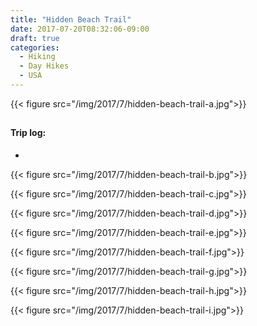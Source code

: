 ```yaml
---
title: "Hidden Beach Trail"
date: 2017-07-20T08:32:06-09:00
draft: true
categories:
  - Hiking
  - Day Hikes
  - USA
---
```


{{< figure src="/img/2017/7/hidden-beach-trail-a.jpg">}}

##

#### Trip log:

*

<!--more-->

{{< figure src="/img/2017/7/hidden-beach-trail-b.jpg">}}

{{< figure src="/img/2017/7/hidden-beach-trail-c.jpg">}}

{{< figure src="/img/2017/7/hidden-beach-trail-d.jpg">}}

{{< figure src="/img/2017/7/hidden-beach-trail-e.jpg">}}

{{< figure src="/img/2017/7/hidden-beach-trail-f.jpg">}}

{{< figure src="/img/2017/7/hidden-beach-trail-g.jpg">}}

{{< figure src="/img/2017/7/hidden-beach-trail-h.jpg">}}

{{< figure src="/img/2017/7/hidden-beach-trail-i.jpg">}}
